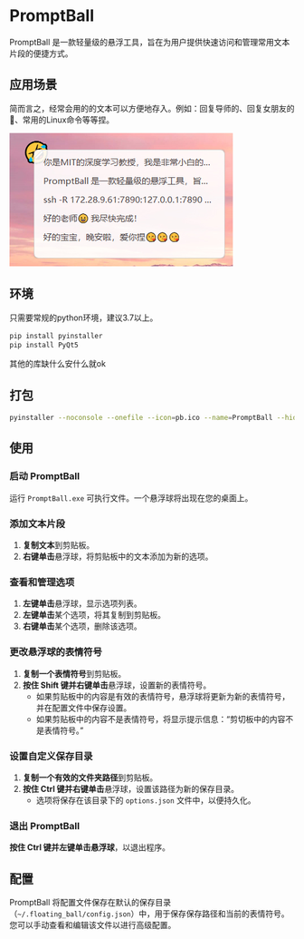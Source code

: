 # PromptBall
PromptBall 是一款轻量级的悬浮工具，旨在为用户提供快速访问和管理常用文本片段的便捷方式。
## 应用场景
简而言之，经常会用的的文本可以方便地存入。例如：回复导师的、回复女朋友的🤣、常用的Linux命令等等捏。

![PromptBall 界面截图1](./sni.jpg)
## 环境
只需要常规的python环境，建议3.7以上。
```bash
pip install pyinstaller
pip install PyQt5
```
其他的库缺什么安什么就ok
## 打包
```bash
pyinstaller --noconsole --onefile --icon=pb.ico --name=PromptBall --hidden-import=PyQt5.sip floating_ball.py
```
## 使用
### 启动 PromptBall
运行 `PromptBall.exe` 可执行文件。一个悬浮球将出现在您的桌面上。
### 添加文本片段
1. **复制文本**到剪贴板。
2. **右键单击**悬浮球，将剪贴板中的文本添加为新的选项。
### 查看和管理选项
1. **左键单击**悬浮球，显示选项列表。
2. **左键单击**某个选项，将其复制到剪贴板。
3. **右键单击**某个选项，删除该选项。
### 更改悬浮球的表情符号
1. **复制一个表情符号**到剪贴板。
2. **按住 Shift 键并右键单击**悬浮球，设置新的表情符号。
   - 如果剪贴板中的内容是有效的表情符号，悬浮球将更新为新的表情符号，并在配置文件中保存设置。
   - 如果剪贴板中的内容不是表情符号，将显示提示信息：“剪切板中的内容不是表情符号。”
### 设置自定义保存目录
1. **复制一个有效的文件夹路径**到剪贴板。
2. **按住 Ctrl 键并右键单击**悬浮球，设置该路径为新的保存目录。
   - 选项将保存在该目录下的 `options.json` 文件中，以便持久化。
### 退出 PromptBall
**按住 Ctrl 键并左键单击悬浮球**，以退出程序。
## 配置
PromptBall 将配置文件保存在默认的保存目录（`~/.floating_ball/config.json`）中，用于保存保存路径和当前的表情符号。您可以手动查看和编辑该文件以进行高级配置。
